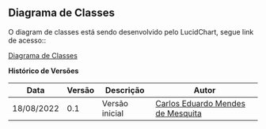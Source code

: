 ## Diagrama de Classes

<p style="text_align: justify"> O diagram de classes está sendo desenvolvido pelo LucidChart, segue link de acesso:: </p>

[Diagrama de Classes](https://lucid.app/lucidchart/20d99b02-08d9-4f96-8b6b-4ced3e10ab7b/edit?invitationId=inv_f52a7eb6-ab47-467c-8fd6-aa79fa5942c0&page=0_0#)

**Histórico de Versões**

| Data       | Versão | Descrição      | Autor                                                                                 |
| ---------- | ------ | -------------- | ------------------------------------------------------------------------------------- |
| 18/08/2022 | 0.1    | Versão inicial | [Carlos Eduardo Mendes de Mesquita](https://github.com/CarlosEduardoMendesdeMesquita) |
